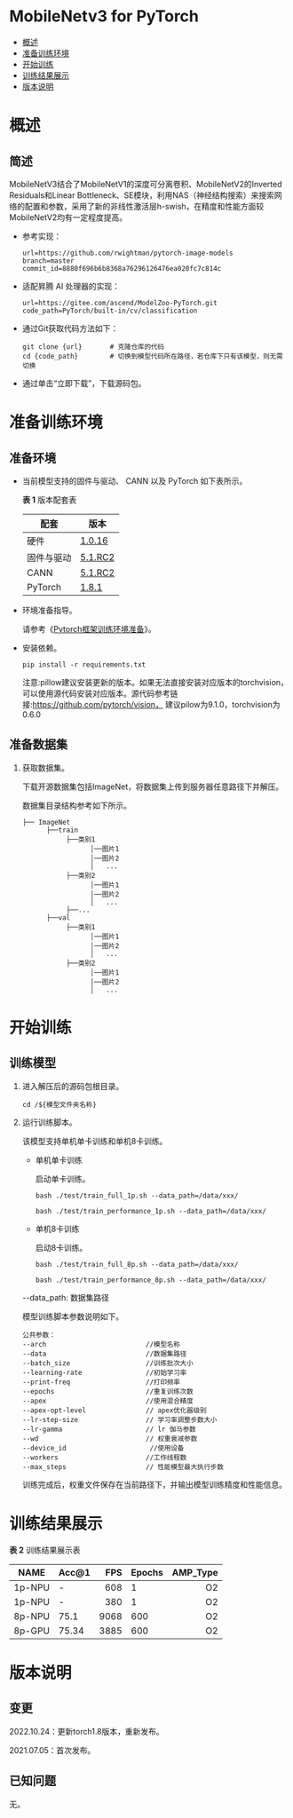 # MobileNetv3 for PyTorch

-   [概述](概述.md)
-   [准备训练环境](准备训练环境.md)
-   [开始训练](开始训练.md)
-   [训练结果展示](训练结果展示.md)
-   [版本说明](版本说明.md)



# 概述
## 简述

 MobileNetV3结合了MobileNetV1的深度可分离卷积、MobileNetV2的Inverted Residuals和Linear Bottleneck、SE模块，利用NAS（神经结构搜索）来搜索网络的配置和参数，采用了新的非线性激活层h-swish，在精度和性能方面较MobileNetV2均有一定程度提高。

- 参考实现：

  ```
  url=https://github.com/rwightman/pytorch-image-models
  branch=master
  commit_id=8880f696b6b8368a76296126476ea020fc7c814c
  ```

- 适配昇腾 AI 处理器的实现：

  ```
  url=https://gitee.com/ascend/ModelZoo-PyTorch.git
  code_path=PyTorch/built-in/cv/classification
  ```
  
- 通过Git获取代码方法如下：

  ```
  git clone {url}       # 克隆仓库的代码
  cd {code_path}        # 切换到模型代码所在路径，若仓库下只有该模型，则无需切换
  ```
  
- 通过单击“立即下载”，下载源码包。

# 准备训练环境

## 准备环境

- 当前模型支持的固件与驱动、 CANN 以及 PyTorch 如下表所示。

  **表 1**  版本配套表

  | 配套       | 版本                                                         |
  | ---------- | ------------------------------------------------------------ |
  | 硬件 | [1.0.16](https://www.hiascend.com/hardware/firmware-drivers?tag=commercial) |
  | 固件与驱动 | [5.1.RC2](https://www.hiascend.com/hardware/firmware-drivers?tag=commercial) |
  | CANN       | [5.1.RC2](https://www.hiascend.com/software/cann/commercial?version=5.1.RC2) |
  | PyTorch    | [1.8.1](https://gitee.com/ascend/pytorch/tree/master/)|

- 环境准备指导。

  请参考《[Pytorch框架训练环境准备](https://www.hiascend.com/document/detail/zh/ModelZoo/pytorchframework/ptes)》。
  
- 安装依赖。

  ```
  pip install -r requirements.txt
  ```
  注意:pillow建议安装更新的版本。如果无法直接安装对应版本的torchvision，可以使用源代码安装对应版本。源代码参考链接:https://github.com/pytorch/vision， 建议pilow为9.1.0，torchvision为0.6.0

## 准备数据集

1. 获取数据集。

   下载开源数据集包括ImageNet，将数据集上传到服务器任意路径下并解压。
   
   数据集目录结构参考如下所示。

   ```
   ├── ImageNet
         ├──train
              ├──类别1
                    │──图片1
                    │──图片2
                    │   ...       
              ├──类别2
                    │──图片1
                    │──图片2
                    │   ...   
              ├──...                     
         ├──val  
              ├──类别1
                    │──图片1
                    │──图片2
                    │   ...       
              ├──类别2
                    │──图片1
                    │──图片2
                    │   ...              
   ```

# 开始训练

## 训练模型

1. 进入解压后的源码包根目录。

   ```
   cd /${模型文件夹名称} 
   ```

2. 运行训练脚本。

   该模型支持单机单卡训练和单机8卡训练。

   - 单机单卡训练

     启动单卡训练。

     ```
     bash ./test/train_full_1p.sh --data_path=/data/xxx/    
     
     bash ./test/train_performance_1p.sh --data_path=/data/xxx/  
     ```

   - 单机8卡训练

     启动8卡训练。

     ```
     bash ./test/train_full_8p.sh --data_path=/data/xxx/   
     
     bash ./test/train_performance_8p.sh --data_path=/data/xxx/ 
     ```

    --data_path: 数据集路径

   模型训练脚本参数说明如下。

   ```
   公共参数：
   --arch                         //模型名称
   --data                         //数据集路径
   --batch_size                   //训练批次大小
   --learning-rate                //初始学习率
   --print-freq                   //打印频率
   --epochs                       //重复训练次数
   --apex                         //使用混合精度
   --apex-opt-level               // apex优化器级别
   --lr-step-size                 // 学习率调整步数大小
   --lr-gamma                     // lr 伽马参数
   --wd                           // 权重衰减参数
   --device_id                     //使用设备
   --workers                      //工作线程数
   --max_steps                    // 性能模型最大执行步数
   ```

   训练完成后，权重文件保存在当前路径下，并输出模型训练精度和性能信息。

# 训练结果展示

**表 2**  训练结果展示表

| NAME    | Acc@1  |    FPS  | Epochs | AMP_Type |
| ------- | -----  |   ---:  | ------ | -------: |
| 1p-NPU  |   -    |   608 | 1      |    O2    |
| 1p-NPU  |   -    |    380      |   1     |    O2    |
| 8p-NPU  | 75.1 | 9068 | 600    |    O2    |
| 8p-GPU  | 75.34 |    3885      |   600     |    O2    |


# 版本说明

## 变更

2022.10.24：更新torch1.8版本，重新发布。

2021.07.05：首次发布。

## 已知问题

无。

